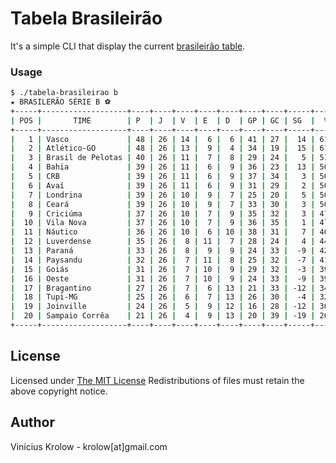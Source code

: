 # Tabela Brasileirão

It's a simple CLI that display the current [brasileirão table](http://globoesporte.globo.com/futebol/brasileirao-serie-a/).

### Usage

```bash
$ ./tabela-brasileirao b
★ BRASILERÃO SÉRIE B ⚽
+-----+-------------------+----+----+----+----+----+----+----+-----+------+
| POS |       TIME        | P  | J  | V  | E  | D  | GP | GC | SG  |  %   |
+-----+-------------------+----+----+----+----+----+----+----+-----+------+
|   1 | Vasco             | 48 | 26 | 14 |  6 |  6 | 41 | 27 |  14 | 61.5 |
|   2 | Atlético-GO       | 48 | 26 | 13 |  9 |  4 | 34 | 19 |  15 | 61.5 |
|   3 | Brasil de Pelotas | 40 | 26 | 11 |  7 |  8 | 29 | 24 |   5 | 51.3 |
|   4 | Bahia             | 39 | 26 | 11 |  6 |  9 | 36 | 23 |  13 | 50.0 |
|   5 | CRB               | 39 | 26 | 11 |  6 |  9 | 37 | 34 |   3 | 50.0 |
|   6 | Avaí              | 39 | 26 | 11 |  6 |  9 | 31 | 29 |   2 | 50.0 |
|   7 | Londrina          | 39 | 26 | 10 |  9 |  7 | 25 | 20 |   5 | 50.0 |
|   8 | Ceará             | 39 | 26 | 10 |  9 |  7 | 33 | 30 |   3 | 50.0 |
|   9 | Criciúma          | 37 | 26 | 10 |  7 |  9 | 35 | 32 |   3 | 47.4 |
|  10 | Vila Nova         | 37 | 26 | 10 |  7 |  9 | 36 | 35 |   1 | 47.4 |
|  11 | Náutico           | 36 | 26 | 10 |  6 | 10 | 38 | 31 |   7 | 46.2 |
|  12 | Luverdense        | 35 | 26 |  8 | 11 |  7 | 28 | 24 |   4 | 44.9 |
|  13 | Paraná            | 33 | 26 |  8 |  9 |  9 | 24 | 33 |  -9 | 42.3 |
|  14 | Paysandu          | 32 | 26 |  7 | 11 |  8 | 25 | 32 |  -7 | 41.0 |
|  15 | Goiás             | 31 | 26 |  7 | 10 |  9 | 29 | 32 |  -3 | 39.7 |
|  16 | Oeste             | 31 | 26 |  7 | 10 |  9 | 24 | 33 |  -9 | 39.7 |
|  17 | Bragantino        | 27 | 26 |  7 |  6 | 13 | 21 | 33 | -12 | 34.6 |
|  18 | Tupi-MG           | 25 | 26 |  6 |  7 | 13 | 26 | 30 |  -4 | 32.1 |
|  19 | Joinville         | 24 | 26 |  5 |  9 | 12 | 16 | 28 | -12 | 30.8 |
|  20 | Sampaio Corrêa    | 21 | 26 |  4 |  9 | 13 | 20 | 39 | -19 | 26.9 |
+-----+-------------------+----+----+----+----+----+----+----+-----+------+
```

## License

Licensed under <a href="http://krolow.mit-license.org/">The MIT License</a>
Redistributions of files must retain the above copyright notice.

## Author

Vinícius Krolow - krolow[at]gmail.com
